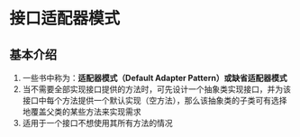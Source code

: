 # 接口适配器模式
## 基本介绍
1. 一些书中称为：**适配器模式（Default Adapter Pattern）或缺省适配器模式**
2. 当不需要全部实现接口提供的方法时，可先设计一个抽象类实现接口，并为该接口中每个方法提供一个默认实现（空方法），那么该抽象类的子类可有选择地覆盖父类的某些方法来实现需求
3. 适用于一个接口不想使用其所有方法的情况